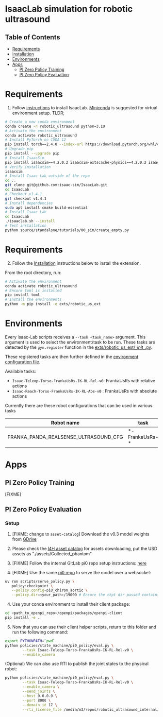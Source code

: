 # IsaacLab simulation for robotic ultrasound

## Table of Contents
- [Requirements](#requirements)
- [Installation](#installation)
- [Environments](#environments)
- [Apps](#apps)
  - [PI Zero Policy Training](#pi-zero-policy-training)
  - [PI Zero Policy Evaluation](#pi-zero-policy-evaluation)

# Requirements

1. Follow [instructions](https://isaac-sim.github.io/IsaacLab/main/source/setup/installation/pip_installation.html) to install IsaacLab. [Miniconda](https://docs.anaconda.com/miniconda/install/#quick-command-line-install) is suggested for virtual environment setup. TLDR;

```sh
# Create a new conda environment
conda create -n robotic_ultrasound python=3.10
# Activate the environment
conda activate robotic_ultrasound
# Install PyTorch on CUDA 12
pip install torch==2.4.0 --index-url https://download.pytorch.org/whl/cu121
# Upgrade pip
pip install --upgrade pip
# Install IsaacSim
pip install isaacsim==4.2.0.2 isaacsim-extscache-physics==4.2.0.2 isaacsim-extscache-kit==4.2.0.2 isaacsim-extscache-kit-sdk==4.2.0.2 --extra-index-url https://pypi.nvidia.com
# Verify installation
isaacsim
# Install Isaac Lab outside of the repo
cd ..
git clone git@github.com:isaac-sim/IsaacLab.git
cd IsaacLab
# Checkout v1.4.1
git checkout v1.4.1
# Install dependencies
sudo apt install cmake build-essential
# Install Isaac Lab
cd IsaacLab
./isaaclab.sh --install
# Test installation
python source/standalone/tutorials/00_sim/create_empty.py
```

# Requirements

2. Follow the [Installation](#installation) instructions below to install the extension.

From the root directory, run:

```sh
# Activate the environment
conda activate robotic_ultrasound
# Ensure toml is installed
pip install toml
# Install the environments
python -m pip install -e exts/robotic_us_ext
```

# Environments

Every Isaac-Lab scripts receives a `--task <task_name>` argument. This argument is used to select the environment/task to be run.
These tasks are detected by the `gym.register` function in the [exts/robotic_us_ext/\__init__.py](exts/robotic_us_ext/robotic_us_ext/tasks/ultrasound/approach/config/franka/__init__.py).


These registered tasks are then further defined in the [environment configuration file](exts/robotic_us_ext/robotic_us_ext/tasks/ultrasound/approach/config/franka/franka_manager_rl_env_cfg.py).

Available tasks: 
- `Isaac-Teleop-Torso-FrankaUsRs-IK-RL-Rel-v0`: FrankaUsRs with relative actions
- `Isaac-Reach-Torso-FrankaUsRs-IK-RL-Abs-v0` : FrankaUsRs with absolute actions


Currently there are these robot configurations that can be used in various tasks


| Robot name                                 | task             | applications          |
|----------                                  |---------         |----------             |
| FRANKA_PANDA_REALSENSE_ULTRASOUND_CFG      | \*-FrankaUsRs-*  | Reach, Teleop         |

# Apps

## PI Zero Policy Training
[FIXME]

## PI Zero Policy Evaluation

### Setup

1. [FIXME: change to `asset-catalog`] Download the v0.3 model weights from [GDrive](https://drive.google.com/drive/folders/1sL4GAETSMbxxcefsTsOkX7wXkTsbDqhW?usp=sharing)

2. Please check the [I4H asset catalog](https://github.com/isaac-for-healthcare/i4h-asset-catalog) for assets downloading, put the USD assets as "./assets/Collected_phantom"

3. [FIXME] Follow the internal GitLab pi0 repo setup instructions: [here](https://gitlab-master.nvidia.com/nigeln/openpi_zero#installation)

4. [FIXME] Use the same [pi0 repo](https://gitlab-master.nvidia.com/nigeln/openpi_zero#3-spinning-up-a-policy-server-and-running-inference) to serve the model over a websocket:
```sh
uv run scripts/serve_policy.py \
   policy:checkpoint \
   --policy.config=pi0_chiron_aortic \
   --policy.dir=<your_path>/19000 # Ensure the ckpt dir passed contains the ./params folder

```
4. Use your conda environment to install their client package:
```sh
cd <path_to_openpi_repo>/openpi/packages/openpi-client
pip install -e .
```
5. Now that you can use their client helper scripts, return to this folder and run the following command:
```sh
export PYTHONPATH=`pwd`
python policies/state_machine/pi0_policy/eval.py \
        --task Isaac-Teleop-Torso-FrankaUsRs-IK-RL-Rel-v0 \
        --enable_camera
```
(Optional) We can also use RTI to publish the joint states to the physical robot:
```sh
python policies/state_machine/pi0_policy/eval.py \
        --task Isaac-Teleop-Torso-FrankaUsRs-IK-RL-Rel-v0 \
        --enable_camera \
        --send_joints \
        --host 0.0.0.0 \
        --port 8000 \
        --domain_id 17 \
        --rti_license_file /media/m3/repos/robotic_ultrasound_internal/rti_license.dat
```